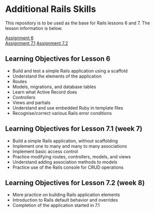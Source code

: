 # Additional Rails Skills

This repository is to be used as the base for Rails lessons 6 and 7.  The lesson information is below.

[Assignment 6](/lessons/Assignment-Rails-Introduction.md)  
[Assignment 7.1](/lessons/Assignment-7_1-Active-Record-Associations.md) 
[Assignment 7.2](/lessons/Assignment-7_2-Subscriptions)   

## Learning Objectives for Lesson 6

- Build and test a simple Rails application using a scaffold
- Understand the elements of the application
- Routes
- Models, migrations, and database tables
- Learn what Active Record does
- Controllers
- Views and partials
- Understand and use embedded Ruby in template files
- Recognise/correct various Rails error conditions 

## Learning Objectives for Lesson 7.1 (week 7)

- Build a simple Rails application, without scaffolding
- Implement one to many and many to many associations
- Implement basic access control
- Practice modifying routes, controllers, models, and views
- Understand adding association methods to models
- Practice use of the Rails console for CRUD operations

## Learning Objectives for Lesson 7.2 (week 8)

- More practice on building Rails application elements
- Introduction to Rails default behavior and overrides
- Completion of the application started in 7.1
